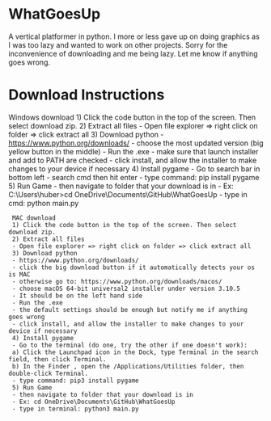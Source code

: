 # WhatGoesUp
 A vertical platformer in python. I more or less gave up on doing
 graphics as I was too lazy and wanted to work on other projects.
 Sorry for the inconvenience of downloading and me being lazy.
 Let me know if anything goes wrong.

# Download Instructions
  Windows download
     1) Click the code button in the top of the screen. Then select download zip.
     2) Extract all files
     - Open file explorer => right click on folder => click extract all
     3) Download python
     - https://www.python.org/downloads/
     - choose the most updated version (big yellow button in the middle)
     - Run the .exe
     - make sure that launch installer and add to PATH are checked
     - click install, and allow the installer to make changes to your device if necessary
     4) Install pygame
     - Go to search bar in bottom left
     - search cmd then hit enter
     - type command: pip install pygame
     5) Run Game
     - then navigate to folder that your download is in
     - Ex: C:\Users\huber>cd OneDrive\Documents\GitHub\WhatGoesUp
     - type in cmd: python main.py

     MAC download
     1) Click the code button in the top of the screen. Then select download zip.
     2) Extract all files
     - Open file explorer => right click on folder => click extract all
     3) Download python
     - https://www.python.org/downloads/
     - click the big download button if it automatically detects your os is MAC
     - otherwise go to: https://www.python.org/downloads/macos/
     - choose macOS 64-bit universal2 installer under version 3.10.5
     - It should be on the left hand side
     - Run the .exe
     - the default settings should be enough but notify me if anything goes wrong
     - click install, and allow the installer to make changes to your device if necessary
     4) Install pygame
     - Go to the terminal (do one, try the other if one doesn't work):
     a) Click the Launchpad icon in the Dock, type Terminal in the search field, then click Terminal.
     b) In the Finder , open the /Applications/Utilities folder, then double-click Terminal.
     - type command: pip3 install pygame
     5) Run Game
     - then navigate to folder that your download is in
     - Ex: cd OneDrive\Documents\GitHub\WhatGoesUp
     - type in terminal: python3 main.py

